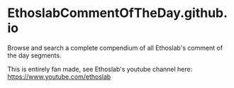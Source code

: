 # EthoslabCommentOfTheDay.github.io
Browse and search a complete compendium of all Ethoslab's comment of the day segments. 

This is entirely fan made, see Ethoslab's youtube channel here: https://www.youtube.com/ethoslab
